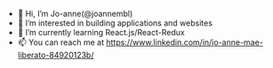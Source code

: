 - 👋 Hi, I’m Jo-anne(@joannembl)
- 👀 I’m interested in building applications and websites
- 🌱 I’m currently learning React.js/React-Redux
- 📫 You can reach me at https://www.linkedin.com/in/jo-anne-mae-liberato-84920123b/

<!---
joannembl/joannembl is a ✨ special ✨ repository because its `README.md` (this file) appears on your GitHub profile.
You can click the Preview link to take a look at your changes.
--->

